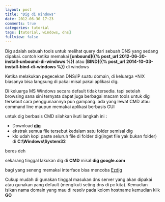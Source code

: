 ```yaml
---
layout: post
title: "Dig di Windows"
date: 2012-06-30 17:23
comments: true
categories: tutorial
tags: [tutorial, windows, dns]
fullview: false
---
```



Dig adalah sebuah tools untuk melihat query dari sebuah DNS yang sedang dipakai. contoh ketika memakai **[unbound]({% post_url 2012-06-30-install-unbound-di-windows %})** atau **[BIND]({% post_url 2014-10-03-install-bind-di-windows %})** di windows

Ketika melakukan pegecekan DNS/IP suatu domain, di keluarga *NIX biasanya bisa langsung di pakai misal pakai aplikasi dig. 

Di keluarga MS Windows secara default tidak tersedia. tapi setelah browsing sana sini ternyata dapat juga berbagai macam tools untuk dig tersebut cara penggunaannya pun gampang. ada yang lewat CMD atau command line maupun memakai aplikasi berbasis GUI

untuk dig berbasis CMD silahkan ikuti langkah ini :

- Download **[dig](https://www.mediafire.com/?kcy40yd3r39ao47)**
- ekstrak semua file tersebut kedalam satu folder semisal dig
- klo udah kopi paste seluruh file di folder dig(inget file yak bukan folder) di **C:\Windows\System32**


beres deh

sekarang tinggal lakukan dig di **CMD** misal **dig google.com**

bagi yang seneng memakai interface bisa mencoba [Ezdig](http://www.eztk.com/products/ezdig.php)

Cukup mudah di gunakan tinggal masukan dns server yang akan dipakai atau gunakan yang default (mengikuti seting dns di pc kita). Kemudian isikan nama domain yang mau di resolv pada kolom hostname kemudian klik **GO**
